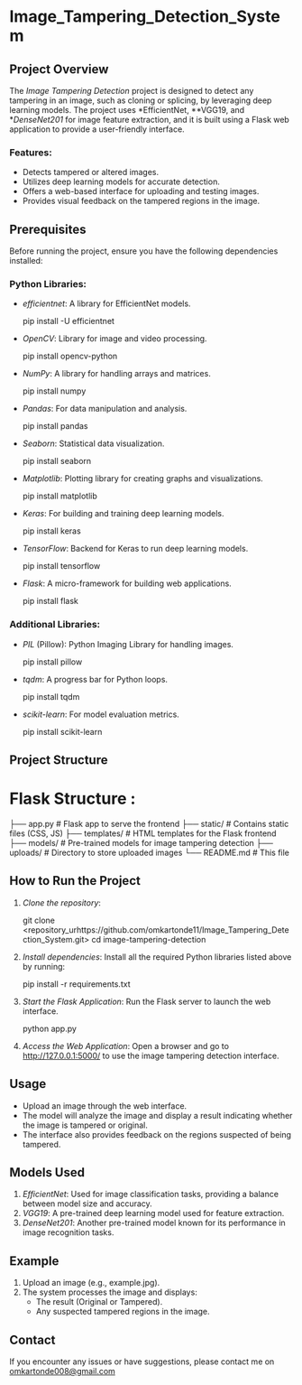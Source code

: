 # Image_Tampering_Detection_System
## Project Overview
The *Image Tampering Detection* project is designed to detect any tampering in an image, such as cloning or splicing, by leveraging deep learning models. The project uses *EfficientNet, **VGG19, and **DenseNet201* for image feature extraction, and it is built using a Flask web application to provide a user-friendly interface.

### Features:
- Detects tampered or altered images.
- Utilizes deep learning models for accurate detection.
- Offers a web-based interface for uploading and testing images.
- Provides visual feedback on the tampered regions in the image.

## Prerequisites

Before running the project, ensure you have the following dependencies installed:

### Python Libraries:

- *efficientnet*: A library for EfficientNet models.
  
  pip install -U efficientnet
  
- *OpenCV*: Library for image and video processing.
  
  pip install opencv-python
  
- *NumPy*: A library for handling arrays and matrices.
  
  pip install numpy
  
- *Pandas*: For data manipulation and analysis.
  
  pip install pandas
  
- *Seaborn*: Statistical data visualization.
  
  pip install seaborn
  
- *Matplotlib*: Plotting library for creating graphs and visualizations.
  
  pip install matplotlib
  
- *Keras*: For building and training deep learning models.
  
  pip install keras
  
- *TensorFlow*: Backend for Keras to run deep learning models.
  
  pip install tensorflow
  
- *Flask*: A micro-framework for building web applications.
  
  pip install flask
  

### Additional Libraries:
- *PIL* (Pillow): Python Imaging Library for handling images.
  
  pip install pillow
  
- *tqdm*: A progress bar for Python loops.
  
  pip install tqdm
  
- *scikit-learn*: For model evaluation metrics.
  
  pip install scikit-learn
  

## Project Structure


# Flask Structure :
├── app.py               # Flask app to serve the frontend
├── static/              # Contains static files (CSS, JS)
├── templates/           # HTML templates for the Flask frontend
├── models/              # Pre-trained models for image tampering detection
├── uploads/             # Directory to store uploaded images
└── README.md            # This file


## How to Run the Project

1. *Clone the repository*:
   
   git clone <repository_urhttps://github.com/omkartonde11/Image_Tampering_Detection_System.git>
   cd image-tampering-detection
   

2. *Install dependencies*:
   Install all the required Python libraries listed above by running:
   
   pip install -r requirements.txt
   

3. *Start the Flask Application*:
   Run the Flask server to launch the web interface.
   
   python app.py
   

4. *Access the Web Application*:
   Open a browser and go to http://127.0.0.1:5000/ to use the image tampering detection interface.

## Usage

- Upload an image through the web interface.
- The model will analyze the image and display a result indicating whether the image is tampered or original.
- The interface also provides feedback on the regions suspected of being tampered.

## Models Used

1. *EfficientNet*: Used for image classification tasks, providing a balance between model size and accuracy.
2. *VGG19*: A pre-trained deep learning model used for feature extraction.
3. *DenseNet201*: Another pre-trained model known for its performance in image recognition tasks.

## Example

1. Upload an image (e.g., example.jpg).
2. The system processes the image and displays:
   - The result (Original or Tampered).
   - Any suspected tampered regions in the image.

## Contact
If you encounter any issues or have suggestions, please contact me on omkartonde008@gmail.com

